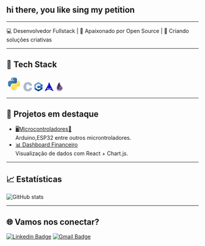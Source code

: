 ## hi there, you like sing my petition 
---

💻 Desenvolvedor Fullstack | 🚀 Apaixonado por Open Source | 🎨 Criando soluções criativas  

---

## 🚀 Tech Stack

<img src="https://raw.githubusercontent.com/devicons/devicon/master/icons/python/python-original.svg" alt="Python" width="40" height="40"/>
<img src="https://raw.githubusercontent.com/devicons/devicon/master/icons/c/c-original.svg" alt="C" width="24" height="24"/>
<img src="https://raw.githubusercontent.com/devicons/devicon/master/icons/cplusplus/cplusplus-original.svg" alt="C++" width="24" height="24"/>
<img src="https://raw.githubusercontent.com/devicons/devicon/master/icons/assembly/assembly-original.svg" alt="Assembly" width="24" height="24"/>
<img src="https://raw.githubusercontent.com/devicons/devicon/master/icons/elixir/elixir-original.svg" alt="Elixir" width="24" height="24"/>


---

## 📌 Projetos em destaque
- [🖥️Microcontroladores🤖](https://github.com/Lunixz02/-Automacao--01-Arduino)  
  Arduino,ESP32 entre outros microntroladores. 
- [📊 Dashboard Financeiro](https://github.com/seunome/dashboard-financeiro)  
  Visualização de dados com React + Chart.js.  


---

## 📈 Estatísticas
![GitHub stats](https://github-readme-stats.vercel.app/api?username=seunome&show_icons=true&theme=radical)

---

## 🌐 Vamos nos conectar?
[![Linkedin Badge](https://img.shields.io/badge/-SeuNome-blue?style=flat&logo=Linkedin&logoColor=white)](https://linkedin.com/in/seunome)
[![Gmail Badge](https://img.shields.io/badge/-seuemail-c14438?style=flat&logo=Gmail&logoColor=white)](mailto:seuemail@gmail.com)

